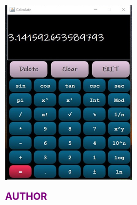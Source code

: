 


<br>![Getting Started](Guicalculator.jpg)</br>

<br><span style="color:purple"><font size="6"> **AUTHOR** </font></span></br>





 
